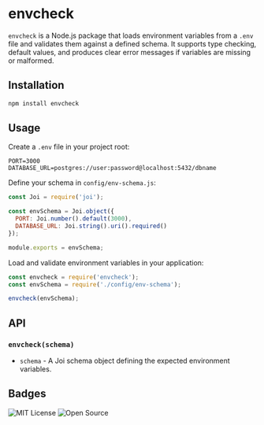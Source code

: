 # envcheck

`envcheck` is a Node.js package that loads environment variables from a `.env` file and validates them against a defined schema. It supports type checking, default values, and produces clear error messages if variables are missing or malformed.


## Installation

```bash
npm install envcheck
```

## Usage

Create a `.env` file in your project root:

```env
PORT=3000
DATABASE_URL=postgres://user:password@localhost:5432/dbname
```

Define your schema in `config/env-schema.js`:

```javascript
const Joi = require('joi');

const envSchema = Joi.object({
  PORT: Joi.number().default(3000),
  DATABASE_URL: Joi.string().uri().required()
});

module.exports = envSchema;
```

Load and validate environment variables in your application:

```javascript
const envcheck = require('envcheck');
const envSchema = require('./config/env-schema');

envcheck(envSchema);
```

## API

### `envcheck(schema)`

- `schema` - A Joi schema object defining the expected environment variables.

## Badges

![MIT License](https://img.shields.io/badge/license-MIT-green)
![Open Source](https://badges.frapsoft.com/os/v1/open-source.svg?v=103)


